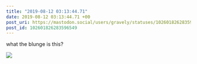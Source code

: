 ```yaml
---
title: "2019-08-12 03:13:44.71"
date: 2019-08-12 03:13:44.71 +00
post_uri: https://mastodon.social/users/gravely/statuses/102601826283596549
post_id: 102601826283596549
---
```

what the blunge is this?


![](/images/17582963.jpg)

